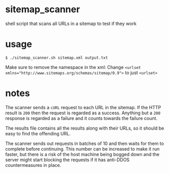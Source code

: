 # sitemap_scanner
shell script that scans all URLs in a sitemap to test if they work

# usage
`$ ./sitemap_scanner.sh sitemap.xml output.txt`

Make sure to remove the namespace in the xml:
Change `<urlset xmlns="http://www.sitemaps.org/schemas/sitemap/0.9">` to just `<urlset>`

# notes
The scanner sends a `cURL` request to each URL in the sitemap. If the HTTP result is `200` then the request is regarded as a success.
Anything but a `200` response is regarded as a failure and it counts towards the failure count.

The results file contains all the results along with their URLs, so it should be easy to find the offending URL.

The scanner sends out requests in batches of 10 and then waits for them to complete before continuing. This number can be increased to make it run faster, but there is a risk of the host machine being bogged down and the server might start blocking the requests if it has anti-DDOS countermeasures in place.